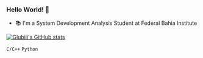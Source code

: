 ### Hello World! 👋

- 📚 I'm a System Development Analysis Student at Federal Bahia Institute 


[![Glubiii's GitHub stats](https://github-readme-stats.vercel.app/api?username=Glubiii&show_icons=true&theme=tokyonight)](https://github.com/anuraghazra/github-readme-stats)

``` C/C++ ``` ``` Python ```

<!--
**Glubiii/Glubiii** is a ✨ _special_ ✨ repository because its `README.md` (this file) appears on your GitHub profile.

Here are some ideas to get you started:

- 🔭 I’m currently working on ...
-  ...
- 👯 I’m looking to collaborate on ...
- 🤔 I’m looking for help with ...
- 💬 Ask me about ...
- 📫 How to reach me: ...
- 😄 Pronouns: ...
- ⚡ Fun fact: ...
-->
